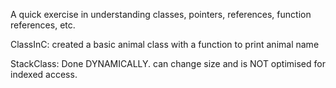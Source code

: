 A quick exercise in understanding classes, pointers, references, function references, etc.

ClassInC:
    created a basic animal class with a function to print animal name

StackClass:
    Done DYNAMICALLY. can change size and is NOT optimised for indexed access.